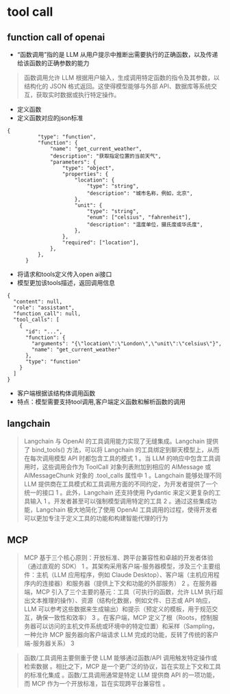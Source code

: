 # tool call

## function call of openai
- “函数调用”指的是 LLM 从用户提示中推断出需要执行的正确函数，以及传递给该函数的正确参数的能力
> 函数调用允许 LLM 根据用户输入，生成调用特定函数的指令及其参数，以结构化的 JSON 格式返回。​这使得模型能够与外部 API、数据库等系统交互，获取实时数据或执行特定操作。
- 定义函数
- 定义函数对应的json标准
```
{
          "type": "function",
          "function": {
              "name": "get_current_weather",
              "description": "获取指定位置的当前天气",
              "parameters": {
                  "type": "object",
                  "properties": {
                      "location": {
                          "type": "string",
                          "description": "城市名称，例如，北京",
                      },
                      "unit": {
                          "type": "string",
                          "enum": ["celsius", "fahrenheit"],
                          "description": "温度单位，摄氏度或华氏度",
                      },
                  },
                  "required": ["location"],
              },
          },
      }
```
- 将请求和tools定义传入open ai接口
- 模型更加该tools描述，返回调用信息
```
{
  "content": null,
  "role": "assistant",
  "function_call": null,
  "tool_calls": [
    {
      "id": "...",
      "function": {
        "arguments": "{\"location\":\"London\",\"unit\":\"celsius\"}",
        "name": "get_current_weather"
      },
      "type": "function"
    }
  ]
}
```
- 客户端根据该结构体调用函数
- 特点：模型需要支持tool调用,客户端定义函数和解析函数的调用

## langchain
> Langchain 与 OpenAI 的工具调用能力实现了无缝集成。Langchain 提供了 bind_tools() 方法，可以将 Langchain 的工具绑定到聊天模型上，从而在每次调用模型 API 时都包含工具的模式  1 。当 LLM 的响应中包含工具调用时，这些调用会作为 ToolCall 对象列表附加到相应的 AIMessage 或 AIMessageChunk 对象的 .tool_calls 属性中  1 。Langchain 能够处理不同 LLM 提供商在工具模式和工具调用方面的不同约定，为开发者提供了一个统一的接口  1 。此外，Langchain 还支持使用 Pydantic 来定义更复杂的工具输入  1 。开发者甚至可以强制模型调用特定的工具  2 。通过这些集成功能，Langchain 极大地简化了使用 OpenAI 工具调用的过程，使得开发者可以更加专注于定义工具的功能和构建智能代理的行为
>
## MCP
> MCP 基于三个核心原则：开放标准、跨平台兼容性和卓越的开发者体验（通过直观的 SDK） 1 。其架构采用客户端-服务器模型，涉及三个主要组件：主机（LLM 应用程序，例如 Claude Desktop）、客户端（主机应用程序内的连接器）和服务器（提供上下文和功能的外部服务） 2 。在服务器端，MCP 引入了三个主要的基元：工具（可执行的函数，允许 LLM 执行超出文本推理的操作）、资源（结构化数据，例如文件、日志或 API 响应，LLM 可以参考这些数据来生成输出）和提示（预定义的模板，用于规范交互，确保一致性和效率） 3 。在客户端，MCP 定义了根（Roots，控制服务器可以访问的主机文件系统或环境中的特定位置）和采样（Sampling，一种允许 MCP 服务器向客户端请求 LLM 完成的功能，反转了传统的客户端-服务器关系） 3

> 函数/工具调用主要侧重于使 LLM 能够通过函数/API 调用触发特定操作或检索数据 。相比之下，MCP 是一个更广泛的协议，旨在实现上下文和工具的标准化集成 。函数/工具调用通常是特定 LLM 提供商 API 的一项功能，而 MCP 作为一个开放标准，旨在实现跨平台兼容性 。
